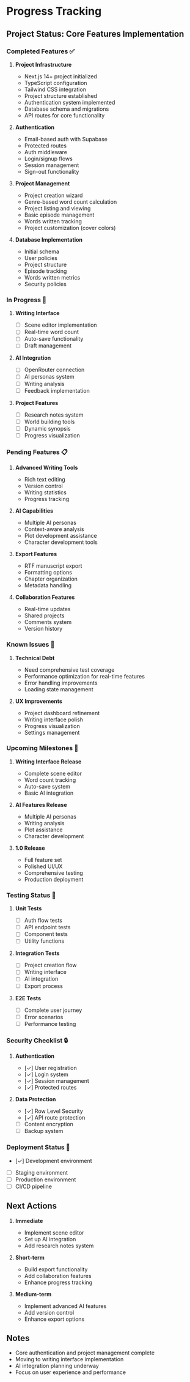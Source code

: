 # Progress Tracking

## Project Status: Core Features Implementation

### Completed Features ✅

1. **Project Infrastructure**

   - Next.js 14+ project initialized
   - TypeScript configuration
   - Tailwind CSS integration
   - Project structure established
   - Authentication system implemented
   - Database schema and migrations
   - API routes for core functionality

2. **Authentication**

   - Email-based auth with Supabase
   - Protected routes
   - Auth middleware
   - Login/signup flows
   - Session management
   - Sign-out functionality

3. **Project Management**

   - Project creation wizard
   - Genre-based word count calculation
   - Project listing and viewing
   - Basic episode management
   - Words written tracking
   - Project customization (cover colors)

4. **Database Implementation**

   - Initial schema
   - User policies
   - Project structure
   - Episode tracking
   - Words written metrics
   - Security policies

### In Progress 🚧

1. **Writing Interface**

   - [ ] Scene editor implementation
   - [ ] Real-time word count
   - [ ] Auto-save functionality
   - [ ] Draft management

2. **AI Integration**

   - [ ] OpenRouter connection
   - [ ] AI personas system
   - [ ] Writing analysis
   - [ ] Feedback implementation

3. **Project Features**
   - [ ] Research notes system
   - [ ] World building tools
   - [ ] Dynamic synopsis
   - [ ] Progress visualization

### Pending Features 📋

1. **Advanced Writing Tools**

   - Rich text editing
   - Version control
   - Writing statistics
   - Progress tracking

2. **AI Capabilities**

   - Multiple AI personas
   - Context-aware analysis
   - Plot development assistance
   - Character development tools

3. **Export Features**

   - RTF manuscript export
   - Formatting options
   - Chapter organization
   - Metadata handling

4. **Collaboration Features**
   - Real-time updates
   - Shared projects
   - Comments system
   - Version history

### Known Issues 🐛

1. **Technical Debt**

   - Need comprehensive test coverage
   - Performance optimization for real-time features
   - Error handling improvements
   - Loading state management

2. **UX Improvements**
   - Project dashboard refinement
   - Writing interface polish
   - Progress visualization
   - Settings management

### Upcoming Milestones 🎯

1. **Writing Interface Release**

   - Complete scene editor
   - Word count tracking
   - Auto-save system
   - Basic AI integration

2. **AI Features Release**

   - Multiple AI personas
   - Writing analysis
   - Plot assistance
   - Character development

3. **1.0 Release**
   - Full feature set
   - Polished UI/UX
   - Comprehensive testing
   - Production deployment

### Testing Status 🧪

1. **Unit Tests**

   - [ ] Auth flow tests
   - [ ] API endpoint tests
   - [ ] Component tests
   - [ ] Utility functions

2. **Integration Tests**

   - [ ] Project creation flow
   - [ ] Writing interface
   - [ ] AI integration
   - [ ] Export process

3. **E2E Tests**
   - [ ] Complete user journey
   - [ ] Error scenarios
   - [ ] Performance testing

### Security Checklist 🔒

1. **Authentication**

   - [✓] User registration
   - [✓] Login system
   - [✓] Session management
   - [✓] Protected routes

2. **Data Protection**

   - [✓] Row Level Security
   - [✓] API route protection
   - [ ] Content encryption
   - [ ] Backup system

### Deployment Status 🚀

- [✓] Development environment
- [ ] Staging environment
- [ ] Production environment
- [ ] CI/CD pipeline

## Next Actions

1. **Immediate**

   - Implement scene editor
   - Set up AI integration
   - Add research notes system

2. **Short-term**

   - Build export functionality
   - Add collaboration features
   - Enhance progress tracking

3. **Medium-term**
   - Implement advanced AI features
   - Add version control
   - Enhance export options

## Notes

- Core authentication and project management complete
- Moving to writing interface implementation
- AI integration planning underway
- Focus on user experience and performance
